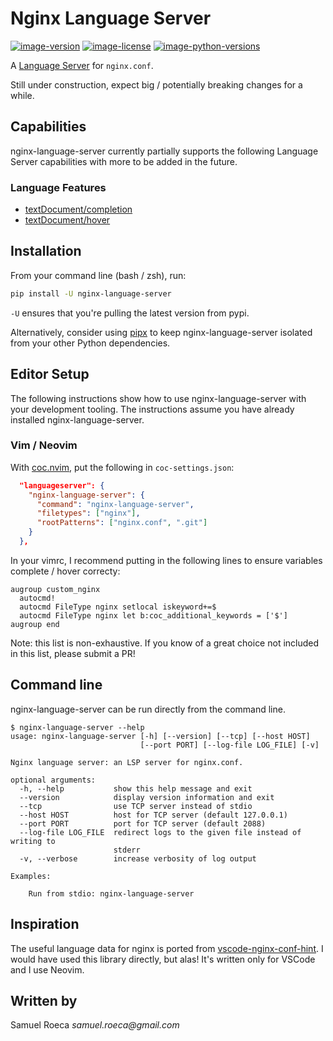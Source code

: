 # Nginx Language Server

[![image-version](https://img.shields.io/pypi/v/nginx-language-server.svg)](https://python.org/pypi/nginx-language-server)
[![image-license](https://img.shields.io/badge/license-GPL%203.0--only-orange)](https://python.org/pypi/jedi-language-server)
[![image-python-versions](https://img.shields.io/badge/python->=3.6-blue)](https://python.org/pypi/jedi-language-server)

A [Language Server](https://microsoft.github.io/language-server-protocol/) for `nginx.conf`.

Still under construction, expect big / potentially breaking changes for a while.

## Capabilities

nginx-language-server currently partially supports the following Language Server capabilities with more to be added in the future.

### Language Features

- [textDocument/completion](https://microsoft.github.io/language-server-protocol/specifications/specification-current/#textDocument_completion)
- [textDocument/hover](https://microsoft.github.io/language-server-protocol/specifications/specification-current/#textDocument_hover)

## Installation

From your command line (bash / zsh), run:

```bash
pip install -U nginx-language-server
```

`-U` ensures that you're pulling the latest version from pypi.

Alternatively, consider using [pipx](https://github.com/pipxproject/pipx) to keep nginx-language-server isolated from your other Python dependencies.

## Editor Setup

The following instructions show how to use nginx-language-server with your development tooling. The instructions assume you have already installed nginx-language-server.

### Vim / Neovim

With [coc.nvim](https://github.com/neoclide/coc.nvim), put the following in `coc-settings.json`:

```json
  "languageserver": {
    "nginx-language-server": {
      "command": "nginx-language-server",
      "filetypes": ["nginx"],
      "rootPatterns": ["nginx.conf", ".git"]
    }
  },
```

In your vimrc, I recommend putting in the following lines to ensure variables complete / hover correcty:

```vim
augroup custom_nginx
  autocmd!
  autocmd FileType nginx setlocal iskeyword+=$
  autocmd FileType nginx let b:coc_additional_keywords = ['$']
augroup end
```

Note: this list is non-exhaustive. If you know of a great choice not included in this list, please submit a PR!

## Command line

nginx-language-server can be run directly from the command line.

```console
$ nginx-language-server --help
usage: nginx-language-server [-h] [--version] [--tcp] [--host HOST]
                             [--port PORT] [--log-file LOG_FILE] [-v]

Nginx language server: an LSP server for nginx.conf.

optional arguments:
  -h, --help           show this help message and exit
  --version            display version information and exit
  --tcp                use TCP server instead of stdio
  --host HOST          host for TCP server (default 127.0.0.1)
  --port PORT          port for TCP server (default 2088)
  --log-file LOG_FILE  redirect logs to the given file instead of writing to
                       stderr
  -v, --verbose        increase verbosity of log output

Examples:

    Run from stdio: nginx-language-server
```

## Inspiration

The useful language data for nginx is ported from [vscode-nginx-conf-hint](https://github.com/hangxingliu/vscode-nginx-conf-hint). I would have used this library directly, but alas! It's written only for VSCode and I use Neovim.

## Written by

Samuel Roeca _samuel.roeca@gmail.com_
